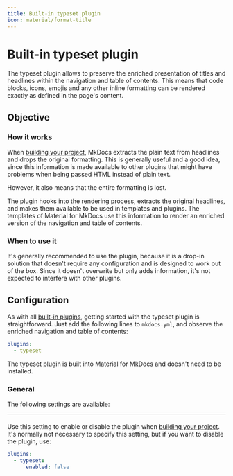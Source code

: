 ```yaml
---
title: Built-in typeset plugin
icon: material/format-title
---
```


# Built-in typeset plugin

The typeset plugin allows to preserve the enriched presentation of titles and
headlines within the navigation and table of contents. This means that code
blocks, icons, emojis and any other inline formatting can be rendered exactly
as defined in the page's content.

## Objective

### How it works

When [building your project], MkDocs extracts the plain text from headlines and
drops the original formatting. This is generally useful and a good idea, since
this information is made available to other plugins that might have problems
when being passed HTML instead of plain text.

However, it also means that the entire formatting is lost.

The plugin hooks into the rendering process, extracts the original headlines,
and makes them available to be used in templates and plugins. The templates of
Material for MkDocs use this information to render an enriched version of the
navigation and table of contents.

  [building your project]: ../creating-your-site.md#building-your-site

### When to use it

It's generally recommended to use the plugin, because it is a drop-in solution
that doesn't require any configuration and is designed to work out of the box.
Since it doesn't overwrite but only adds information, it's not expected to
interfere with other plugins.

## Configuration

<!-- md:sponsors -->
<!-- md:version insiders-4.27.0 -->
<!-- md:plugin [typeset] – built-in -->
<!-- md:flag experimental -->

As with all [built-in plugins], getting started with the typeset plugin is
straightforward. Just add the following lines to `mkdocs.yml`, and observe the
enriched navigation and table of contents:

``` yaml
plugins:
  - typeset
```

The typeset plugin is built into Material for MkDocs and doesn't need to be
installed.

  [typeset]: typeset.md
  [built-in plugins]: index.md

### General

The following settings are available:

---

#### <!-- md:setting config.enabled -->

<!-- md:sponsors -->
<!-- md:version insiders-4.27.0 -->
<!-- md:default `true` -->

Use this setting to enable or disable the plugin when [building your project].
It's normally not necessary to specify this setting, but if you want to disable
the plugin, use:

``` yaml
plugins:
  - typeset:
      enabled: false
```

  [building your project]: ../creating-your-site.md#building-your-site
